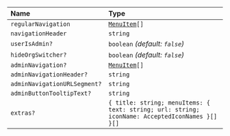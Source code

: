 | Name                         | Type                                                                                                    |
| :--------------------------- |:--------------------------------------------------------------------------------------------------------|
| `regularNavigation`          | <code>[MenuItem](../Types/MenuItem)[]</code>                                                            |
| `navigationHeader`           | `string`                                                                                                |
| `userIsAdmin?`               | `boolean` _(default: `false`)_                                                                          |
| `hideOrgSwitcher?`           | `boolean` _(default: `false`)_                                                                          |
| `adminNavigation?`           | <code>[MenuItem](../Types/MenuItem)[]</code>                                                            |
| `adminNavigationHeader?`     | `string`                                                                                                |
| `adminNavigationURLSegment?` | `string`                                                                                                |
| `adminButtonTooltipText?`    | `string`                                                                                                |
| `extras?`                    | `{ title: string; menuItems: { text: string; url: string; iconName: AcceptedIconNames }[] }[]`          |
